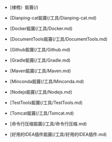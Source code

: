 - [棣栭〉鈻竇(/)

- [Dianping-cat鈻竇(/工具/Dianping-cat.md)

- [Docker鈻竇(/工具/Docker.md)

- [DocumentTools鈻竇(/工具/DocumentTools.md)

- [Github鈻竇(/工具/Github.md)

- [Gradle鈻竇(/工具/Gradle.md)

- [Maven鈻竇(/工具/Maven.md)

- [Minconda鈻竇(/工具/Minconda.md)

- [Nodejs鈻竇(/工具/Nodejs.md)

- [TestTools鈻竇(/工具/TestTools.md)

- [Tomcat鈻竇(/工具/Tomcat.md)

- [命令行压缩鈻竇(/工具/命令行压缩.md)

- [好用的IDEA插件鈻竇(/工具/好用的IDEA插件.md)